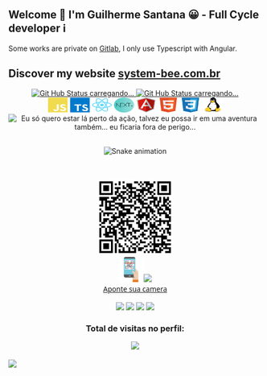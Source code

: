 ## Welcome :wave: I'm Guilherme Santana :grinning: - Full Cycle developer :information_source:

Some works are private on
<a href="https://gitlab.conceitho.com/guilherme"> Gitlab</a>, I only use Typescript with Angular.

## Discover my website [system-bee.com.br](https://system-bee.com.br/)
<div align="center">
  <a alt="Git Hub Status carregando..." href="https://github.com/guilhermeforprojeto">
  <img alt="Git Hub Status carregando..." height="180em" src="https://github-readme-stats.vercel.app/api?username=guilhermeforprojeto&show_icons=true&theme=react"/>
  <img  alt="Git Hub Status carregando..." height="180em" src="https://github-readme-stats.vercel.app/api/top-langs/?username=guilhermeforprojeto&layout=compact&show_icons=true&theme=react"/></a>

<br>
<img alt="Guilherme-Js" height="30" width="40" src="https://raw.githubusercontent.com/devicons/devicon/master/icons/javascript/javascript-plain.svg">
  <img alt="Guilherme-Ts" height="30" width="40" src="https://raw.githubusercontent.com/devicons/devicon/master/icons/typescript/typescript-plain.svg"></img>
  <img alt="Guilherme-React" height="30" width="40" src="https://raw.githubusercontent.com/devicons/devicon/master/icons/react/react-original.svg"></img>
<img alt="Guilherme-Next" height="30" width="40" src="https://raw.githubusercontent.com/guilhermeforprojeto/guilhermeforprojeto/e6432376b904d10055597fe068734402dc44fbf5/public/img/next_logo.svg">
  <img alt="Guilherme-Angular" height="30" width="40" src="https://raw.githubusercontent.com/devicons/devicon/1119b9f84c0290e0f0b38982099a2bd027a48bf1/icons/angularjs/angularjs-original.svg"> </img>
  <img alt="Guilherme-HTML" height="30" width="40" src="https://raw.githubusercontent.com/devicons/devicon/master/icons/html5/html5-original.svg">
  <img alt="Guilherme-CSS" height="30" width="40" src="https://raw.githubusercontent.com/devicons/devicon/master/icons/css3/css3-original.svg">
  <img alt="Guilherme-Linux" height="30" width="40" src="https://raw.githubusercontent.com/devicons/devicon/1119b9f84c0290e0f0b38982099a2bd027a48bf1/icons/linux/linux-original.svg">

<br>
</div><div align="center">
<img alt="Eu só quero estar lá perto da ação, talvez eu possa ir em uma aventura também... eu ficaria fora de perigo..." idth="820" src="https://external-content.duckduckgo.com/iu/?u=https%3A%2F%2Fmedia.giphy.com%2Fmedia%2FMphfKwckgsEbm%2Fsource.gif&f=1&nofb=1&ipt=f6c416b0c9d55022f201444bbc608d283d6ab604e828032b80d73ab03a4bbb2f&ipo=images">
</div>
<div align="center"style="display: inline_block"><br>

![Snake animation](https://github.com/guilhermeforprojeto/guilhermeforprojeto/blob/output/github-contribution-grid-snake.svg)

</br>
</br>
<div style="font-family: 'Sans';" align="center">
<a title="Iniciar conversa pelo WhatsApp" href="https://api.whatsapp.com/send?phone=+5511977408378&text=Oi,%20estava%20aqui%20no%20seu%20git%20hub....">
<img  alt="QR - CODE" height="150" src="https://raw.githubusercontent.com/guilhermeforprojeto/guilhermeforprojeto/62d081765abb4d3a7d1548784c96d8a7e7126c3c/public/img/qr_code.svg"><br><img height="50px" src="https://raw.githubusercontent.com/guilhermeforprojeto/guilhermeforprojeto/b741457516c15f8481307467fc4800dda2b86318/public/img/qr_code_celular.svg"></img><img height="50" src="https://img.icons8.com/fluency/512/whatsapp.png"><br>Aponte sua camera</br></img>

</a>
</div>

</div>
 <br/>

<div align="center">
 	 <a href="https://discord.gg/R8NaFWAs7H" target="_blank"><img src="https://img.shields.io/badge/Discord-7289DA?style=for-the-badge&logo=discord&logoColor=white" target="_blank"></a> 
    <a href="https://www.instagram.com/guilherme.blesses" target="_blank"><img src="https://img.shields.io/badge/-Instagram-%23E4405F?style=for-the-badge&logo=instagram&logoColor=white" target="_blank"></a>
  <a href = "mailto:guylhermesan52@gmail.com"><img src="https://img.shields.io/badge/-Gmail-%23333?style=for-the-badge&logo=gmail&logoColor=white" target="_blank"></a>
  <a href="https://www.linkedin.com/in/guilhermessantos-dev" target="_blank"><img src="https://img.shields.io/badge/-LinkedIn-%230077B5?style=for-the-badge&logo=linkedin&logoColor=white" target="_blank"></a> 
    
 </div>

  <h3><p align="center">Total de visitas no perfil:</p>
<p align="center">
    <img alingn="center" src="https://profile-counter.glitch.me/guilhermeforprojeto/count.svg"/>
</p>

  
  <img src="https://img.itch.zone/aW1hZ2UvNTA4MzgwLzI2MzY1NTAuZ2lm/original/xtkEQm.gif" />
